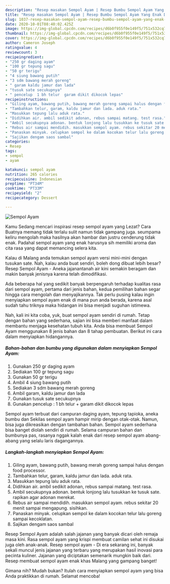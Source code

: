 ```yaml
---
description: "Resep masakan Sempol Ayam | Resep Bumbu Sempol Ayam Yang Enak Dan Mudah"
title: "Resep masakan Sempol Ayam | Resep Bumbu Sempol Ayam Yang Enak Dan Mudah"
slug: 1037-resep-masakan-sempol-ayam-resep-bumbu-sempol-ayam-yang-enak-dan-mudah
date: 2020-10-01T08:40:02.425Z
image: https://img-global.cpcdn.com/recipes/d6b0f955f0e149f5/751x532cq70/sempol-ayam-foto-resep-utama.jpg
thumbnail: https://img-global.cpcdn.com/recipes/d6b0f955f0e149f5/751x532cq70/sempol-ayam-foto-resep-utama.jpg
cover: https://img-global.cpcdn.com/recipes/d6b0f955f0e149f5/751x532cq70/sempol-ayam-foto-resep-utama.jpg
author: Cameron Joseph
ratingvalue: 4
reviewcount: 3
recipeingredient:
- "250 gr daging ayam"
- "100 gr tepung sagu"
- "50 gr terigu"
- "4 siung bawang putih"
- "3 sdm bawang merah goreng"
- " garam kaldu jamur dan lada"
- "tusuk sate secukupnya"
- " pencelup  1 bh telur  garam dikit dikocok lepas"
recipeinstructions:
- "Giling ayam, bawang putih, bawang merah goreng sampai halus dengan food processor."
- "Tambahkan telur, garam, kaldu jamur dan lada. aduk rata."
- "Masukkan tepung lalu aduk rata."
- "Didihkan air. ambil sedikit adonan, rebus sampai matang. test rasa."
- "Ambil secukupnya adonan. bentuk lonjong lalu tusukkan ke tusuk sate. rapikan agar adonan merekat."
- "Rebus air sampai mendidih. masukkan sempol ayam. rebus sekitar 20 menit sampai mengapung. sisihkan."
- "Panaskan minyak. celupkan sempol ke dalam kocokan telur lalu goreng sampai kecoklatan."
- "Sajikan dengam saos sambal"
categories:
- Resep
tags:
- sempol
- ayam

katakunci: sempol ayam 
nutrition: 265 calories
recipecuisine: Indonesian
preptime: "PT34M"
cooktime: "PT33M"
recipeyield: "2"
recipecategory: Dessert

---
```



![Sempol Ayam](https://img-global.cpcdn.com/recipes/d6b0f955f0e149f5/751x532cq70/sempol-ayam-foto-resep-utama.jpg)

Kamu Sedang mencari inspirasi resep sempol ayam yang Lezat? Cara Buatnya memang tidak terlalu sulit namun tidak gampang juga. seumpama keliru mengolah maka hasilnya akan hambar dan justru cenderung tidak enak. Padahal sempol ayam yang enak harusnya sih memiliki aroma dan cita rasa yang dapat memancing selera kita.

Kalau di Malang anda temukan sempol ayam versi mini-mini dengan tusukan sate. Nah, kalau anda buat sendiri, boleh dong dibuat lebih besar? Resep Sempol Ayam - Aneka jajanantanah air kini semakin beragam dan makin banyak jenisnya karena telah dimodifikasi.

Ada beberapa hal yang sedikit banyak berpengaruh terhadap kualitas rasa dari sempol ayam, pertama dari jenis bahan, kedua pemilihan bahan segar hingga cara mengolah dan menyajikannya. Tak perlu pusing kalau ingin menyiapkan sempol ayam enak di mana pun anda berada, karena asal sudah tahu triknya maka hidangan ini bisa menjadi suguhan istimewa.


Nah, kali ini kita coba, yuk, buat sempol ayam sendiri di rumah. Tetap dengan bahan yang sederhana, sajian ini bisa memberi manfaat dalam membantu menjaga kesehatan tubuh kita. Anda bisa membuat Sempol Ayam menggunakan 8 jenis bahan dan 8 tahap pembuatan. Berikut ini cara dalam menyiapkan hidangannya.

<!--inarticleads1-->

##### Bahan-bahan dan bumbu yang digunakan dalam menyiapkan Sempol Ayam:

1. Gunakan 250 gr daging ayam
1. Sediakan 100 gr tepung sagu
1. Gunakan 50 gr terigu
1. Ambil 4 siung bawang putih
1. Sediakan 3 sdm bawang merah goreng
1. Ambil  garam, kaldu jamur dan lada
1. Gunakan tusuk sate secukupnya
1. Gunakan  pencelup : 1 bh telur + garam dikit dikocok lepas


Sempol ayam terbuat dari campuran daging ayam, tepung tapioka, aneka bumbu dan Sekilas sempol ayam hampir mirip dengan otak-otak. Namun, bisa juga dikreasikan dengan tambahan bahan. Sempol ayam sederhana bisa banget diolah sendiri di rumah. Selama campuran bahan dan bumbunya pas, rasanya nggak kalah enak dari resep sempol ayam abang-abang yang selalu laris dagangannya. 

<!--inarticleads2-->

##### Langkah-langkah menyiapkan Sempol Ayam:

1. Giling ayam, bawang putih, bawang merah goreng sampai halus dengan food processor.
1. Tambahkan telur, garam, kaldu jamur dan lada. aduk rata.
1. Masukkan tepung lalu aduk rata.
1. Didihkan air. ambil sedikit adonan, rebus sampai matang. test rasa.
1. Ambil secukupnya adonan. bentuk lonjong lalu tusukkan ke tusuk sate. rapikan agar adonan merekat.
1. Rebus air sampai mendidih. masukkan sempol ayam. rebus sekitar 20 menit sampai mengapung. sisihkan.
1. Panaskan minyak. celupkan sempol ke dalam kocokan telur lalu goreng sampai kecoklatan.
1. Sajikan dengam saos sambal


Resep Sempol Ayam adalah salah jajanan yang banyak dicari oleh remaja masa kini. Rasa sempol ayam yang krispi membuat camilan sehat ini disukai juga oleh anak-anak. Resep sempol ayam - Di era sekarang ini, banyak sekali muncul jenis jajanan yang terbaru yang merupakan hasil inovasi para pecinta kuliner. Jajanan yang diciptakan semenarik mungkin baik dari. Resep membuat sempol ayam enak khas Malang yang gampang banget! 

Gimana nih? Mudah bukan? Itulah cara menyiapkan sempol ayam yang bisa Anda praktikkan di rumah. Selamat mencoba!
